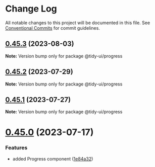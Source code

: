 # Change Log

All notable changes to this project will be documented in this file.
See [Conventional Commits](https://conventionalcommits.org) for commit guidelines.

## [0.45.3](https://github.com/badatt/tidy-ui/compare/v0.45.2...v0.45.3) (2023-08-03)

**Note:** Version bump only for package @tidy-ui/progress





## [0.45.2](https://github.com/badatt/tidy-ui/compare/v0.45.1...v0.45.2) (2023-07-29)

**Note:** Version bump only for package @tidy-ui/progress





## [0.45.1](https://github.com/badatt/tidy-ui/compare/v0.45.0...v0.45.1) (2023-07-27)

**Note:** Version bump only for package @tidy-ui/progress





# [0.45.0](https://github.com/badatt/tidy-ui/compare/v0.44.0...v0.45.0) (2023-07-17)


### Features

* added Progress component ([1e84a32](https://github.com/badatt/tidy-ui/commit/1e84a32955e6bcb9c986769777b9a3931d5448ae))
